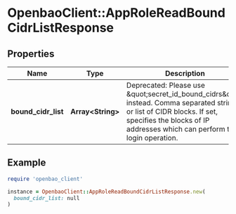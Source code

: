 # OpenbaoClient::AppRoleReadBoundCidrListResponse

## Properties

| Name | Type | Description | Notes |
| ---- | ---- | ----------- | ----- |
| **bound_cidr_list** | **Array&lt;String&gt;** | Deprecated: Please use \&quot;secret_id_bound_cidrs\&quot; instead. Comma separated string or list of CIDR blocks. If set, specifies the blocks of IP addresses which can perform the login operation. | [optional] |

## Example

```ruby
require 'openbao_client'

instance = OpenbaoClient::AppRoleReadBoundCidrListResponse.new(
  bound_cidr_list: null
)
```

